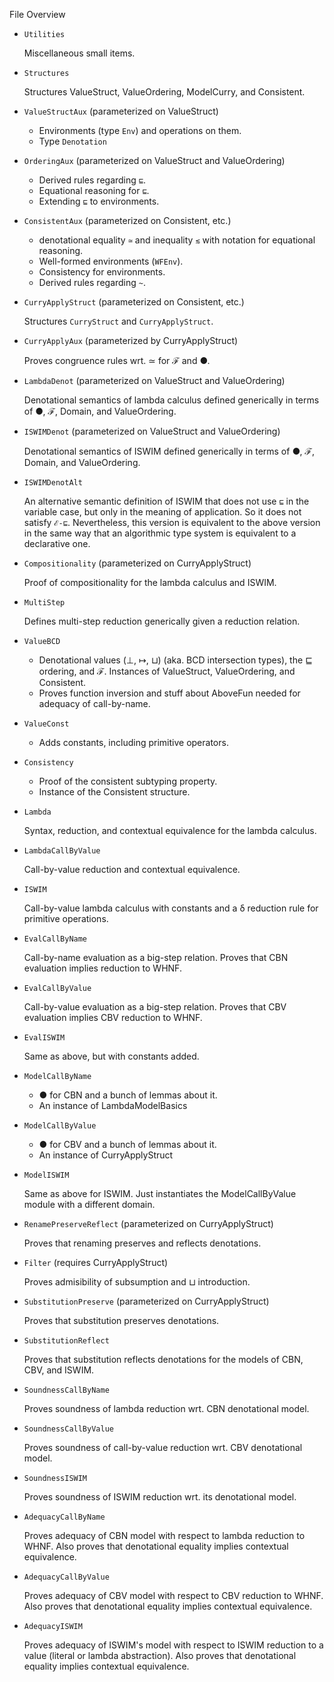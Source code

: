 

File Overview

* `Utilities`

   Miscellaneous small items.

* `Structures`

   Structures ValueStruct, ValueOrdering, ModelCurry, and Consistent.

* `ValueStructAux`  (parameterized on ValueStruct)

   * Environments (type `Env`) and operations on them.
   * Type `Denotation`

* `OrderingAux` (parameterized on ValueStruct and ValueOrdering)

   * Derived rules regarding `⊑`.
   * Equational reasoning for `⊑`.
   * Extending `⊑` to environments.

* `ConsistentAux` (parameterized on Consistent, etc.)

   * denotational equality `≃` and inequality `≲`
	 with notation for equational reasoning.
   * Well-formed environments (`WFEnv`).
   * Consistency for environments.
   * Derived rules regarding `~`.

* `CurryApplyStruct` (parameterized on Consistent, etc.)

   Structures `CurryStruct` and `CurryApplyStruct`.
   
* `CurryApplyAux` (parameterized by CurryApplyStruct)

   Proves congruence rules wrt. ≃ for ℱ and ●. 

* `LambdaDenot` (parameterized on ValueStruct and ValueOrdering)

  Denotational semantics of lambda calculus defined
  generically in terms of ●, ℱ, Domain, and ValueOrdering.

* `ISWIMDenot` (parameterized on ValueStruct and ValueOrdering)

  Denotational semantics of ISWIM defined
  generically in terms of ●, ℱ, Domain, and ValueOrdering.

* `ISWIMDenotAlt`

  An alternative semantic definition of ISWIM that does not use `⊑`
  in the variable case, but only in the meaning of application.
  So it does not satisfy `ℰ-⊑`. Nevertheless, this version is equivalent
  to the above version in the same way that an algorithmic
  type system is equivalent to a declarative one.  

* `Compositionality` (parameterized on CurryApplyStruct)

   Proof of compositionality for the lambda calculus and ISWIM.

* `MultiStep`

  Defines multi-step reduction generically given a reduction
  relation.

* `ValueBCD`

  * Denotational values (⊥, ↦, ⊔) (aka. BCD intersection
    types), the ⊑ ordering, and ℱ. Instances of ValueStruct,
    ValueOrdering, and Consistent.
  * Proves function inversion and stuff about AboveFun needed for
    adequacy of call-by-name.

* `ValueConst`

  * Adds constants, including primitive operators.

* `Consistency`

  * Proof of the consistent subtyping property.
  * Instance of the Consistent structure.

* `Lambda`

  Syntax, reduction, and contextual equivalence for the lambda
  calculus.

* `LambdaCallByValue`

  Call-by-value reduction and contextual equivalence.

* `ISWIM`

  Call-by-value lambda calculus with constants and a δ reduction rule
  for primitive operations.

* `EvalCallByName`

  Call-by-name evaluation as a big-step relation.
  Proves that CBN evaluation implies reduction to WHNF.

* `EvalCallByValue`

  Call-by-value evaluation as a big-step relation.
  Proves that CBV evaluation implies CBV reduction to WHNF.

* `EvalISWIM`

  Same as above, but with constants added.

* `ModelCallByName`

  * ● for CBN and a bunch of lemmas about it.
  * An instance of LambdaModelBasics

* `ModelCallByValue`

  * ● for CBV and a bunch of lemmas about it.
  * An instance of CurryApplyStruct

* `ModelISWIM`

  Same as above for ISWIM. Just instantiates the ModelCallByValue
  module with a different domain.

* `RenamePreserveReflect` (parameterized on CurryApplyStruct)

  Proves that renaming preserves and reflects denotations.

* `Filter` (requires CurryApplyStruct)

  Proves admisibility of subsumption and ⊔ introduction.

* `SubstitutionPreserve` (parameterized on CurryApplyStruct)

  Proves that substitution preserves denotations.

* `SubstitutionReflect`

  Proves that substitution reflects denotations for the models
  of CBN, CBV, and ISWIM.

* `SoundnessCallByName`

  Proves soundness of lambda reduction wrt. CBN denotational model.

* `SoundnessCallByValue`

  Proves soundness of call-by-value reduction wrt. CBV denotational model.

* `SoundnessISWIM`

  Proves soundness of ISWIM reduction wrt. its denotational model.

* `AdequacyCallByName`

  Proves adequacy of CBN model with respect to lambda reduction to WHNF.
  Also proves that denotational equality implies contextual equivalence.

* `AdequacyCallByValue`

  Proves adequacy of CBV model with respect to CBV reduction to WHNF.
  Also proves that denotational equality implies contextual equivalence.

* `AdequacyISWIM`

  Proves adequacy of ISWIM's model with respect to ISWIM reduction to
  a value (literal or lambda abstraction).  Also proves that
  denotational equality implies contextual equivalence.

